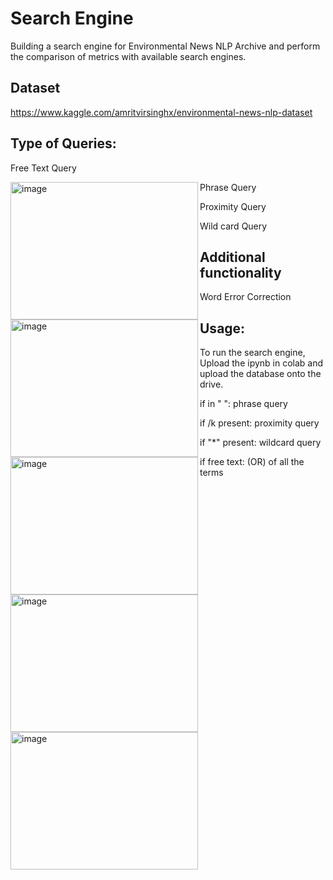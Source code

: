 
# Search Engine
Building a search engine for Environmental News NLP Archive and perform the comparison of metrics with available search engines.

## Dataset

https://www.kaggle.com/amritvirsinghx/environmental-news-nlp-dataset

## Type of Queries:

Free Text Query

<img align="left" alt="image" src="https://github.com/kavya76/Search-Engine/blob/main/Snapshots/free_text.PNG" width="300" height="220" />

Phrase Query
<img align="left" alt="image" src="https://github.com/kavya76/Search-Engine/blob/main/Snapshots/phrase.PNG" width="300" height="220" />

Proximity Query

<img align="left" alt="image" src="https://github.com/kavya76/Search-Engine/blob/main/Snapshots/proximity.PNG" width="300" height="220" />

Wild card Query

<img align="left" alt="image" src="https://github.com/kavya76/Search-Engine/blob/main/Snapshots/wild_card.PNG" width="300" height="220" />


## Additional functionality

Word Error Correction 


<img align="left" alt="image" src="https://github.com/kavya76/Search-Engine/blob/main/Snapshots/spell_check.PNG" width="300" height="220" />

## Usage:

To run the search engine, Upload the ipynb in colab and upload the database onto the drive. 

 if in " ": phrase query
  
 if /k present: proximity query
  
 if "*" present: wildcard query
 
 if free text: (OR) of all the terms

